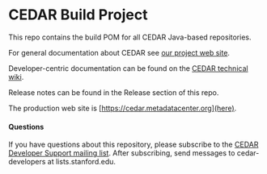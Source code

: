 # CEDAR Build Project

This repo contains the build POM for all CEDAR Java-based repositories.

For general documentation about CEDAR see [our project web site](https://metadatacenter.org/).

Developer-centric documentation can be found on the [CEDAR technical wiki](https://github.com/metadatacenter/cedar-docs/wiki/CEDAR-technical-documentation).

Release notes can be found in the Release section of this repo.

The production web site is [https://cedar.metadatacenter.org](here).

#### Questions

If you have questions about this repository, please subscribe to the [CEDAR Developer Support
mailing list](https://mailman.stanford.edu/mailman/listinfo/cedar-developers).
After subscribing, send messages to cedar-developers at lists.stanford.edu.

